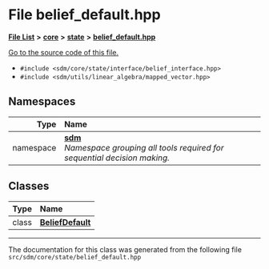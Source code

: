 
# File belief\_default.hpp

<link rel="stylesheet" href="https://cdnjs.cloudflare.com/ajax/libs/KaTeX/0.5.1/katex.min.css">
<link rel="stylesheet" href="https://cdn.jsdelivr.net/github-markdown-css/2.2.1/github-markdown.css"/>



[**File List**](files.md) **>** [**core**](dir_92216a09053680f71034e5e26026ee62.md) **>** [**state**](dir_d0d8dc666ec4ca9b544d63f25347f269.md) **>** [**belief\_default.hpp**](belief__default_8hpp.md)

[Go to the source code of this file.](belief__default_8hpp_source.md)



* `#include <sdm/core/state/interface/belief_interface.hpp>`
* `#include <sdm/utils/linear_algebra/mapped_vector.hpp>`









## Namespaces

| Type | Name |
| ---: | :--- |
| namespace | [**sdm**](namespacesdm.md) <br>_Namespace grouping all tools required for sequential decision making._  |

## Classes

| Type | Name |
| ---: | :--- |
| class | [**BeliefDefault**](classsdm_1_1BeliefDefault.md) <br> |














------------------------------
The documentation for this class was generated from the following file `src/sdm/core/state/belief_default.hpp`